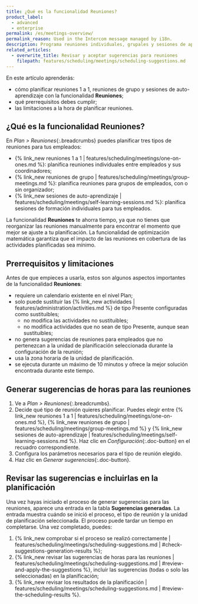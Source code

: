 ```yaml
---
title: ¿Qué es la funcionalidad Reuniones?
product_label:
  - advanced
  - enterprise
permalink: /es/meetings-overview/
permalink_reason: Used in the Intercom message managed by i18n.
description: Programa reuniones individuales, grupales y sesiones de aprendizaje para tus empleados automáticamente con la funcionalidad Reuniones.
related_articles:
  - overwrite_title: Revisar y aceptar sugerencias para reuniones
    filepath: features/scheduling/meetings/scheduling-suggestions.md
---
```


En este artículo aprenderás:

- cómo planificar reuniones 1 a 1, reuniones de grupo y sesiones de auto-aprendizaje con la funcionalidad **Reuniones**;
- qué prerrequisitos debes cumplir;
- las limitaciones a la hora de planificar reuniones.

## ¿Qué es la funcionalidad Reuniones?

En _Plan > Reuniones_{:.breadcrumbs} puedes planificar tres tipos de reuniones para tus empleados:

- {% link_new reuniones 1 a 1 | features/scheduling/meetings/one-on-ones.md %}: planifica reuniones individuales entre empleados y sus coordinadores;
- {% link_new reuniones de grupo | features/scheduling/meetings/group-meetings.md %}: planifica reuniones para grupos de empleados, con o sin organizador;
- {% link_new sesiones de auto-aprendizaje | features/scheduling/meetings/self-learning-sessions.md %}: planifica sesiones de formación individuales para tus empleados.

La funcionalidad **Reuniones** te ahorra tiempo, ya que no tienes que reorganizar las reuniones manualmente para encontrar el momento que mejor se ajuste a tu planificación. La funcionalidad de optimización matemática garantiza que el impacto de las reuniones en cobertura de las actividades planificadas sea mínimo.

## Prerrequisitos y limitaciones

Antes de que empieces a usarla, estos son algunos aspectos importantes de la funcionalidad **Reuniones**:

- requiere un calendario existente en el nivel Plan;
- solo puede sustituir las {% link_new actividades | features/administration/activities.md %} de tipo Presente configuradas como sustituibles;
  - no modifica las actividades no sustituibles;
  - no modifica actividades que no sean de tipo Presente, aunque sean sustituibles;
- no genera sugerencias de reuniones para empleados que no pertenezcan a la unidad de planificación seleccionada durante la configuración de la reunión;
- usa la zona horaria de la unidad de planificación.
- se ejecuta durante un máximo de 10 minutos y ofrece la mejor solución encontrada durante este tiempo.

## Generar sugerencias de horas para las reuniones

1. Ve a _Plan > Reuniones_{:.breadcrumbs}.
2. Decide qué tipo de reunión quieres planificar. Puedes elegir entre {% link_new reuniones 1 a 1 | features/scheduling/meetings/one-on-ones.md %},  {% link_new reuniones de grupo | features/scheduling/meetings/group-meetings.md %} y {% link_new sesiones de auto-aprendizaje | features/scheduling/meetings/self-learning-sessions.md %}. Haz clic en _Configuración_{:.doc-button} en el recuadro correspondiente.
3. Configura los parámetros necesarios para el tipo de reunión elegido.
4. Haz clic en _Generar sugerencias_{:.doc-button}.

## Revisar las sugerencias e incluirlas en la planificación

Una vez hayas iniciado el proceso de generar sugerencias para las reuniones, aparece una entrada en la tabla **Sugerencias generadas**. La entrada muestra cuándo se inició el proceso, el tipo de reunión y la unidad de planificación seleccionada. El proceso puede tardar un tiempo en completarse. Una vez completado, puedes:

1. {% link_new comprobar si el proceso se realizó correctamente | features/scheduling/meetings/scheduling-suggestions.md | #check-suggestions-generation-results %};
2. {% link_new revisar las sugerencias de horas para las reuniones | features/scheduling/meetings/scheduling-suggestions.md | #review-and-apply-the-suggestions %}, incluir las sugerencias (todas o solo las seleccionadas) en la planificación;
3. {% link_new revisar los resultados de la planificación | features/scheduling/meetings/scheduling-suggestions.md | #review-the-scheduling-results %}.
